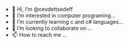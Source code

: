 - 👋 Hi, I’m @cevdettsedeff
- 👀 I’m interested in computer programing...
- 🌱 I’m currently learning c and c# languages...
- 💞️ I’m looking to collaborate on ...
- 📫 How to reach me ...

<!---
cevdettsedeff/cevdettsedeff is a ✨ special ✨ repository because its `README.md` (this file) appears on your GitHub profile.
You can click the Preview link to take a look at your changes.
--->
